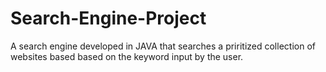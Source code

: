 # Search-Engine-Project
  A search engine developed in JAVA that searches a priritized collection of websites based based on the keyword input by the   user. 
  
